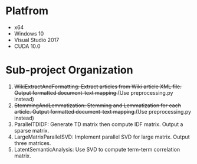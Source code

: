 # Platfrom

+ x64
+ Windows 10
+ Visual Studio 2017
+ CUDA 10.0

# Sub-project Organization

1. ~~WikiExtractAndFormatting: Extract articles from Wiki article XML file. Output formatted document-text mapping.~~(Use preprocessing.py instead)
2. ~~StemmingAndLemmatization: Stemming and Lemmatization for each article. Output formatted document-text mapping.~~(Use preprocessing.py instead)
3. ParallelTDIDF: Generate TD matrix then compute IDF matrix. Output a sparse matrix.
4. LargeMatrixParallelSVD: Implement parallel SVD for large matrix. Output three matrices.
5. LatentSemanticAnalysis: Use SVD to compute term-term correlation matrix.
